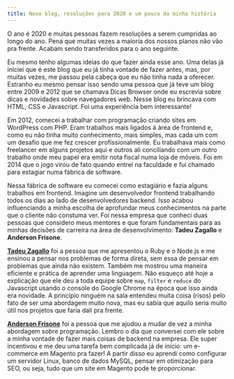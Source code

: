 ```yaml
---
title: Novo blog, resoluções para 2020 e um pouco da minha história
---
```

O ano é 2020 e muitas pessoas fazem resoluções a serem cumpridas ao longo do ano. Pena que muitas vezes a maioria dos nossos planos não vão pra frente. Acabam sendo transferidos para o ano seguinte.

Eu mesmo tenho algumas ideias do que fazer ainda esse ano. Uma delas já iniciei que é este blog que eu já tinha vontade de fazer antes, mas, por muitas vezes, me passou pela cabeça que eu não tinha nada a oferecer. Estranho eu mesmo pensar isso sendo uma pessoa que já teve um blog entre 2009 e 2012 que se chamava Dicas Browser onde eu escrevia sobre dicas e novidades sobre navegadores web. Nesse blog eu brincava com HTML, CSS e Javascript. Foi uma experiência bem interessante!

Em 2012, comecei a trabalhar com programação criando sites em WordPress com PHP. Eram trabalhos mais ligados à àrea de frontend e, como eu não tinha muito conhecimento, mais simples, mas cada um com um desafio que me fez crescer profissionalmente. Eu trabalhava mais como freelancer em alguns projetos aqui e outros ali conciliando com um outro trabalho onde meu papel era emitir nota fiscal numa loja de móveis. Foi em 2014 que o jogo virou de fato quando entrei na faculdade e fui chamado para estagiar numa fábrica de software.

Nessa fábrica de software eu comecei como estagiário e fazia alguns trabalhos em frontend. Imagine um desenvolvedor frontend trabalhando todos os dias ao lado de desenvolvedores backend. Isso acabou influenciando a minha escolha de aprofundar meus conhecimentos na parte que o cliente não constuma ver. Foi nessa empresa que conheci duas pessoas que considero meus mentores e que foram fundamentais para as minhas decisões de carreira na área de desenvolvimento: **Tadeu Zagallo** e **Anderson Frisone**.

[**Tadeu Zagallo**](https://www.linkedin.com/in/tadeuzagallo) foi a pessoa que me apresentou o Ruby e o Node.js e me ensinou a pensar nos problemas de forma direta, sem essa de pensar em problemas que ainda não existem. Também me mostrou uma maneira eficiente e prática de aprender uma linguagem. Não esqueço até hoje a explicação que ele deu a toda equipe sobre `map`, `filter` e `reduce` do Javascript usando o console do Google Chrome na época que isso ainda era novidade. A princípio ninguém na sala entendeu muita coisa (risos) pelo fato de ser uma abordagem muito nova, mas eu sabia que aquilo seria muito útil nos projetos que faria dali pra frente.

[**Anderson Frisone**](https://www.linkedin.com/in/andersonfrisone) foi a pessoa que me ajudou a mudar de vez a minha abordagem sobre programação. Lembro o dia que conversei com ele sobre a minha vontade de fazer mais coisas de backend na empresa. Ele super incentivou e me deu uma tarefa bem complicada já de início: um e-commerce em Magento pra fazer! A partir disso eu aprendi como configurar um servidor Linux, banco de dados MySQL, pensar em otimização para SEO, ou seja, tudo que um site em Magento pode te proporcionar.
